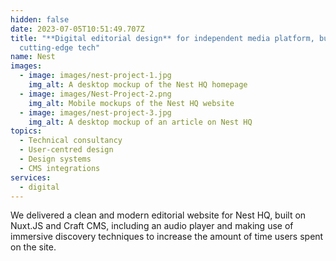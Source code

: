 ```yaml
---
hidden: false
date: 2023-07-05T10:51:49.707Z
title: "**Digital editorial design** for independent media platform, built on
  cutting-edge tech"
name: Nest
images:
  - image: images/nest-project-1.jpg
    img_alt: A desktop mockup of the Nest HQ homepage
  - image: images/Nest-Project-2.png
    img_alt: Mobile mockups of the Nest HQ website
  - image: images/nest-project-3.jpg
    img_alt: A desktop mockup of an article on Nest HQ
topics:
  - Technical consultancy
  - User-centred design
  - Design systems
  - CMS integrations
services:
  - digital
---
```


We delivered a clean and modern editorial website for Nest HQ, built on Nuxt.JS and Craft CMS, including an audio player and making use of immersive discovery techniques to increase the amount of time users spent on the site.
